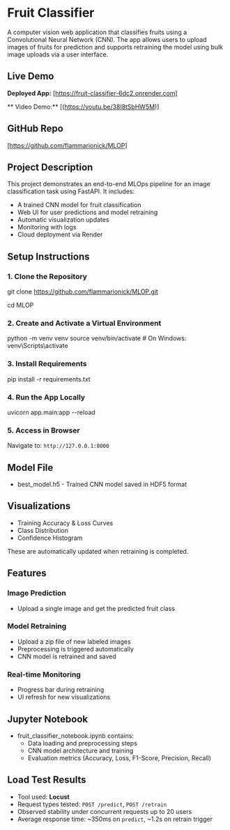 # Fruit Classifier 
A computer vision web application that classifies fruits using a Convolutional Neural Network (CNN). The app allows users to upload images of fruits for prediction and supports retraining the model using bulk image uploads via a user interface.


## Live Demo

**Deployed App:** [https://fruit-classifier-6dc2.onrender.com]

** Video Demo:** [(https://youtu.be/38l8tSbHW5M)]


## GitHub Repo

[https://github.com/flammarionick/MLOP]

## Project Description

This project demonstrates an end-to-end MLOps pipeline for an image classification task using FastAPI. It includes:
- A trained CNN model for fruit classification
- Web UI for user predictions and model retraining
- Automatic visualization updates
- Monitoring with logs
- Cloud deployment via Render



## Setup Instructions

### 1. Clone the Repository

git clone https://github.com/flammarionick/MLOP.git

cd MLOP


### 2. Create and Activate a Virtual Environment

python -m venv venv
source venv/bin/activate  # On Windows: venv\Scripts\activate

### 3. Install Requirements
pip install -r requirements.txt


### 4. Run the App Locally
uvicorn app.main:app --reload

### 5. Access in Browser
Navigate to: `http://127.0.0.1:8000`

##  Model File

- best_model.h5 - Trained CNN model saved in HDF5 format



## Visualizations

- Training Accuracy & Loss Curves  
- Class Distribution  
- Confidence Histogram  

These are automatically updated when retraining is completed.



##  Features

### Image Prediction
- Upload a single image and get the predicted fruit class

### Model Retraining
- Upload a zip file of new labeled images
- Preprocessing is triggered automatically
- CNN model is retrained and saved

### Real-time Monitoring
- Progress bar during retraining
- UI refresh for new visualizations


## Jupyter Notebook

- fruit_classifier_notebook.ipynb contains:
  - Data loading and preprocessing steps
  - CNN model architecture and training
  - Evaluation metrics (Accuracy, Loss, F1-Score, Precision, Recall)



## Load Test Results

- Tool used: **Locust**
- Request types tested: `POST /predict`, `POST /retrain`
- Observed stability under concurrent requests up to 20 users
- Average response time: ~350ms on `predict`, ~1.2s on retrain trigger
